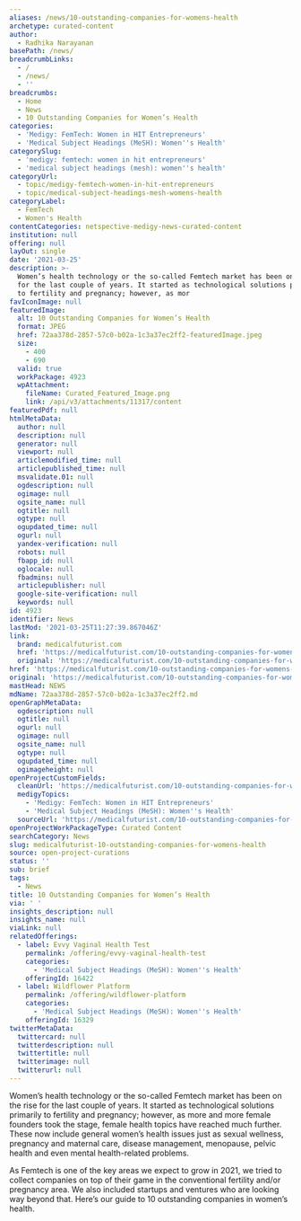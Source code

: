 ```yaml
---
aliases: /news/10-outstanding-companies-for-womens-health
archetype: curated-content
author:
  - Radhika Narayanan
basePath: /news/
breadcrumbLinks:
  - /
  - /news/
  - ''
breadcrumbs:
  - Home
  - News
  - 10 Outstanding Companies for Women’s Health
categories:
  - 'Medigy: FemTech: Women in HIT Entrepreneurs'
  - 'Medical Subject Headings (MeSH): Women''s Health'
categorySlug:
  - 'medigy: femtech: women in hit entrepreneurs'
  - 'medical subject headings (mesh): women''s health'
categoryUrl:
  - topic/medigy-femtech-women-in-hit-entrepreneurs
  - topic/medical-subject-headings-mesh-womens-health
categoryLabel:
  - FemTech
  - Women's Health
contentCategories: netspective-medigy-news-curated-content
institution: null
offering: null
layOut: single
date: '2021-03-25'
description: >-
  Women’s health technology or the so-called Femtech market has been on the rise
  for the last couple of years. It started as technological solutions primarily
  to fertility and pregnancy; however, as mor
favIconImage: null
featuredImage:
  alt: 10 Outstanding Companies for Women’s Health
  format: JPEG
  href: 72aa378d-2857-57c0-b02a-1c3a37ec2ff2-featuredImage.jpeg
  size:
    - 400
    - 690
  valid: true
  workPackage: 4923
  wpAttachment:
    fileName: Curated_Featured_Image.png
    link: /api/v3/attachments/11317/content
featuredPdf: null
htmlMetaData:
  author: null
  description: null
  generator: null
  viewport: null
  articlemodified_time: null
  articlepublished_time: null
  msvalidate.01: null
  ogdescription: null
  ogimage: null
  ogsite_name: null
  ogtitle: null
  ogtype: null
  ogupdated_time: null
  ogurl: null
  yandex-verification: null
  robots: null
  fbapp_id: null
  oglocale: null
  fbadmins: null
  articlepublisher: null
  google-site-verification: null
  keywords: null
id: 4923
identifier: News
lastMod: '2021-03-25T11:27:39.867046Z'
link:
  brand: medicalfuturist.com
  href: 'https://medicalfuturist.com/10-outstanding-companies-for-womens-health/'
  original: 'https://medicalfuturist.com/10-outstanding-companies-for-womens-health/'
href: 'https://medicalfuturist.com/10-outstanding-companies-for-womens-health/'
original: 'https://medicalfuturist.com/10-outstanding-companies-for-womens-health/'
mastHead: NEWS
mdName: 72aa378d-2857-57c0-b02a-1c3a37ec2ff2.md
openGraphMetaData:
  ogdescription: null
  ogtitle: null
  ogurl: null
  ogimage: null
  ogsite_name: null
  ogtype: null
  ogupdated_time: null
  ogimageheight: null
openProjectCustomFields:
  cleanUrl: 'https://medicalfuturist.com/10-outstanding-companies-for-womens-health/'
  medigyTopics:
    - 'Medigy: FemTech: Women in HIT Entrepreneurs'
    - 'Medical Subject Headings (MeSH): Women''s Health'
  sourceUrl: 'https://medicalfuturist.com/10-outstanding-companies-for-womens-health/'
openProjectWorkPackageType: Curated Content
searchCategory: News
slug: medicalfuturist-10-outstanding-companies-for-womens-health
source: open-project-curations
status: ''
sub: brief
tags:
  - News
title: 10 Outstanding Companies for Women’s Health
via: ' '
insights_description: null
insights_name: null
viaLink: null
relatedOfferings:
  - label: Evvy Vaginal Health Test
    permalink: /offering/evvy-vaginal-health-test
    categories:
      - 'Medical Subject Headings (MeSH): Women''s Health'
    offeringId: 16422
  - label: Wildflower Platform
    permalink: /offering/wildflower-platform
    categories:
      - 'Medical Subject Headings (MeSH): Women''s Health'
    offeringId: 16329
twitterMetaData:
  twittercard: null
  twitterdescription: null
  twittertitle: null
  twitterimage: null
  twitterurl: null
---
```

<p>Women’s health technology or the so-called Femtech market has been on the rise for the last couple of years. It started as technological solutions primarily to fertility and pregnancy; however, as more and more female founders took the stage, female health topics have reached much further. These now include general women’s health issues just as sexual wellness, pregnancy and maternal care, disease management, menopause, pelvic health and even mental health-related problems.</p><p>As Femtech is one of the key areas we expect to grow in 2021, we tried to collect companies on top of their game in the conventional fertility and/or pregnancy area. We also included startups and ventures who are looking way beyond that. Here’s our guide to 10 outstanding companies in women’s health.</p>